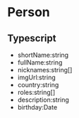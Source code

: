 # Person
## Typescript
- shortName:string
- fullName:string
- nicknames:string[]
- imgUrl:string
- country:string
- roles:string[]
- description:string
- birthday:Date
